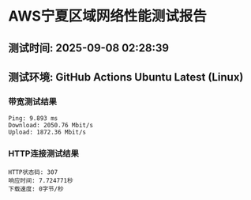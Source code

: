 # AWS宁夏区域网络性能测试报告
## 测试时间: 2025-09-08 02:28:39
## 测试环境: GitHub Actions Ubuntu Latest (Linux)

### 带宽测试结果
```
Ping: 9.893 ms
Download: 2050.76 Mbit/s
Upload: 1872.36 Mbit/s
```

### HTTP连接测试结果
```
HTTP状态码: 307
响应时间: 7.724771秒
下载速度: 0字节/秒
```

